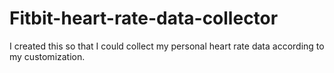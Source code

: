 # Fitbit-heart-rate-data-collector
I created this so that I could collect my personal heart rate data according to my customization.
